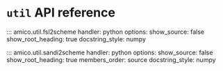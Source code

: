 # `util` API reference

::: amico.util.fsl2scheme
    handler: python
    options:
        show_source: false
        show_root_heading: true
        docstring_style: numpy

::: amico.util.sandi2scheme
    handler: python
    options:
        show_source: false
        show_root_heading: true
        members_order: source
        docstring_style: numpy
